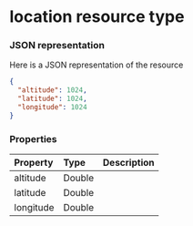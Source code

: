# location resource type



### JSON representation

Here is a JSON representation of the resource

<!-- {
  "blockType": "resource",
  "optionalProperties": [

  ],
  "@odata.type": "microsoft.graph.location"
}-->

```json
{
  "altitude": 1024,
  "latitude": 1024,
  "longitude": 1024
}

```
### Properties
| Property	   | Type	|Description|
|:---------------|:--------|:----------|
|altitude|Double||
|latitude|Double||
|longitude|Double||

<!-- uuid: d3e8ce31-264f-49c1-b2b5-a1841af552ec
2015-10-19 08:46:46 UTC -->
<!-- {
  "type": "#page.annotation",
  "description": "location resource",
  "keywords": "",
  "section": "documentation",
  "tocPath": ""
}-->
